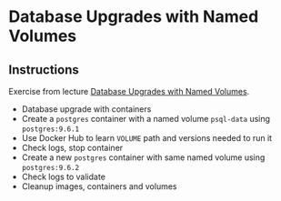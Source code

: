 # Database Upgrades with Named Volumes

## Instructions

Exercise from lecture [Database Upgrades with Named Volumes](https://www.udemy.com/course/docker-mastery/learn/lecture/6775726#overview).

- Database upgrade with containers
- Create a `postgres` container with a named volume `psql-data` using `postgres:9.6.1`
- Use Docker Hub to learn `VOLUME` path and versions needed to run it
- Check logs, stop container
- Create a new `postgres` container with same named volume using `postgres:9.6.2`
- Check logs to validate
- Cleanup images, containers and volumes
